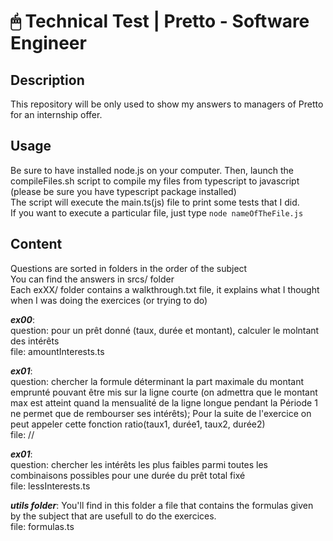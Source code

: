 # 🖱 Technical Test | Pretto - Software Engineer

## Description

This repository will be only used to show my answers to managers of Pretto for an internship offer.  

## Usage

Be sure to have installed node.js on your computer. Then, launch the compileFiles.sh script to compile my files from typescript to javascript (please be sure you have typescript package installed)  
The script will execute the main.ts(js) file to print some tests that I did.  
If you want to execute a particular file, just type `node nameOfTheFile.js`  

## Content

Questions are sorted in folders in the order of the subject  
You can find the answers in srcs/ folder  
Each exXX/ folder contains a walkthrough.txt file, it explains what I thought when I was doing the exercices (or trying to do)  

***ex00***:  
	question: pour un prêt donné (taux, durée et montant), calculer le molntant des intérêts  
	file: amountInterests.ts

***ex01***:  
	question: chercher la formule déterminant la part maximale du montant emprunté pouvant être mis sur la ligne courte (on admettra que le montant max est atteint quand la mensualité de la ligne longue pendant la Période 1 ne permet que de rembourser ses intérêts); Pour la suite de l'exercice on peut appeler cette fonction ratio(taux1, durée1, taux2, durée2)  
	file: //

***ex01***:  
	question: chercher les intérêts les plus faibles parmi toutes les combinaisons possibles pour une durée du prêt total fixé  
	file: lessInterests.ts

***utils folder***:
	You'll find in this folder a file that contains the formulas given by the subject that are usefull to do the exercices.  
	file: formulas.ts
